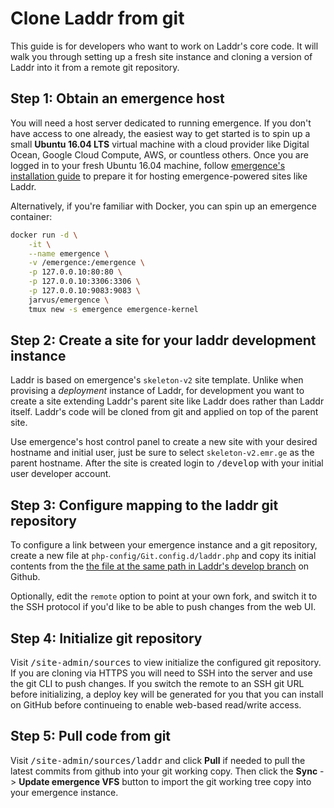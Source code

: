 # Clone Laddr from git

This guide is for developers who want to work on Laddr's core code. It will walk you through
setting up a fresh site instance and cloning a version of Laddr into it from a remote git
repository.

## Step 1: Obtain an emergence host

You will need a host server dedicated to running emergence. If you don't have access to one already,
the easiest way to get started is to spin up a small **Ubuntu 16.04 LTS** virtual machine with a cloud
provider like Digital Ocean, Google Cloud Compute, AWS, or countless others. Once you are logged in
to your fresh Ubuntu 16.04 machine, follow [emergence's installation guide][emergence-install]
to prepare it for hosting emergence-powered sites like Laddr.

Alternatively, if you're familiar with Docker, you can spin up an emergence container:

```bash
docker run -d \
    -it \
    --name emergence \
    -v /emergence:/emergence \
    -p 127.0.0.10:80:80 \
    -p 127.0.0.10:3306:3306 \
    -p 127.0.0.10:9083:9083 \
    jarvus/emergence \
    tmux new -s emergence emergence-kernel
```

## Step 2: Create a site for your laddr development instance

Laddr is based on emergence's `skeleton-v2` site template. Unlike when provising a *deployment*
instance of Laddr, for development you want to create a site extending Laddr's parent
site like Laddr does rather than Laddr itself. Laddr's code will be cloned from git and applied
on top of the parent site.

Use emergence's host control panel to create a new site with your desired hostname and initial user, just
be sure to select `skeleton-v2.emr.ge` as the parent hostname. After the site is created login to <kbd>/develop</kbd>
with your initial user developer account.

## Step 3: Configure mapping to the laddr git repository

To configure a link between your emergence instance and a git repository, create a new file at `php-config/Git.config.d/laddr.php` and copy its initial contents
from the [the file at the same path in Laddr's develop branch][git-config]
on Github.

Optionally, edit the `remote` option to point at your own fork, and switch it to the SSH protocol if you'd like to be able to push changes from the web UI.

## Step 4: Initialize git repository

Visit <kbd>/site-admin/sources</kbd> to view initialize the configured git repository. If you are
cloning via HTTPS you will need to SSH into the server and use the git CLI to push changes. If you switch the remote to an SSH git URL before initializing, a deploy key will be generated for you that you can install on GitHub before continueing to enable web-based read/write access.

## Step 5: Pull code from git

Visit <kbd>/site-admin/sources/laddr</kbd> and click **Pull** if needed to pull the latest commits from github into your
git working copy. Then click the **Sync** -> **Update emergence VFS** button to import the git working tree copy into your
emergence instance.

[emergence-install]: https://emergenceplatform.gitbook.io/emergence-book/server-setup/installation/ubuntu-16.04
[git-config]: https://github.com/CodeForPhilly/laddr/blob/develop/php-config/Git.config.d/laddr.php
